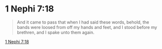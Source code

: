 # 1 Nephi 7:18

> And it came to pass that when I had said these words, behold, the bands were loosed from off my hands and feet, and I stood before my brethren, and I spake unto them again.

[1 Nephi 7:18](https://www.churchofjesuschrist.org/study/scriptures/bofm/1-ne/7?lang=eng&id=p18#p18)


